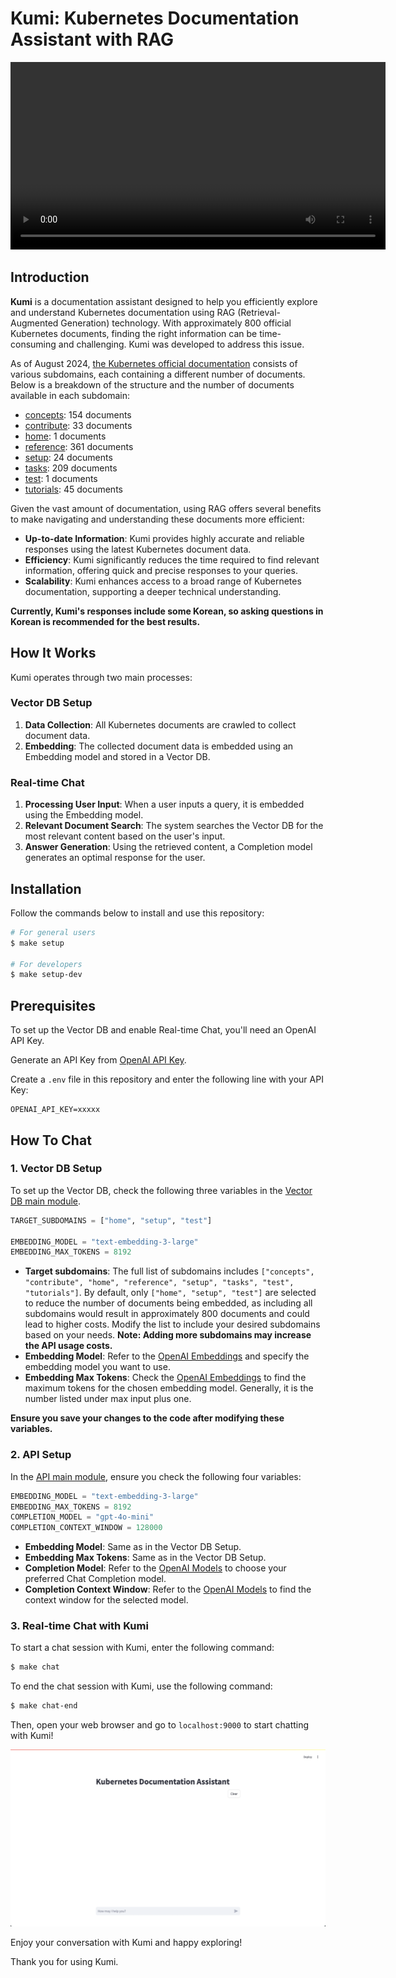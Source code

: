 # Kumi: Kubernetes Documentation Assistant with RAG

<video width="600" controls>
  <source src="https://github.com/user-attachments/assets/483f57b7-a73e-4e3b-995f-fa68ad9b68e6" type="video/mp4">
</video>

## Introduction

**Kumi** is a documentation assistant designed to help you efficiently explore and understand Kubernetes documentation using RAG (Retrieval-Augmented Generation) technology.
With approximately 800 official Kubernetes documents, finding the right information can be time-consuming and challenging.
Kumi was developed to address this issue.

As of August 2024, [the Kubernetes official documentation](https://kubernetes.io/docs) consists of various subdomains, each containing a different number of documents.
Below is a breakdown of the structure and the number of documents available in each subdomain:

- [concepts](https://kubernetes.io/docs/concepts): 154 documents
- [contribute](https://kubernetes.io/docs/contribute): 33 documents
- [home](https://kubernetes.io/docs/home): 1 documents
- [reference](https://kubernetes.io/docs/reference): 361 documents
- [setup](https://kubernetes.io/docs/setup): 24 documents
- [tasks](https://kubernetes.io/docs/tasks): 209 documents
- [test](https://kubernetes.io/docs/test): 1 documents
- [tutorials](https://kubernetes.io/docs/tutorials): 45 documents

Given the vast amount of documentation, using RAG offers several benefits to make navigating and understanding these documents more efficient:

- **Up-to-date Information**: Kumi provides highly accurate and reliable responses using the latest Kubernetes document data.
- **Efficiency**: Kumi significantly reduces the time required to find relevant information, offering quick and precise responses to your queries.
- **Scalability**: Kumi enhances access to a broad range of Kubernetes documentation, supporting a deeper technical understanding.

**Currently, Kumi's responses include some Korean, so asking questions in Korean is recommended for the best results.**

## How It Works

Kumi operates through two main processes:

### Vector DB Setup

1. **Data Collection**: All Kubernetes documents are crawled to collect document data.
2. **Embedding**: The collected document data is embedded using an Embedding model and stored in a Vector DB.

### Real-time Chat

1. **Processing User Input**: When a user inputs a query, it is embedded using the Embedding model.
2. **Relevant Document Search**: The system searches the Vector DB for the most relevant content based on the user's input.
3. **Answer Generation**: Using the retrieved content, a Completion model generates an optimal response for the user.

## Installation

Follow the commands below to install and use this repository:

```bash
# For general users
$ make setup

# For developers
$ make setup-dev
```

## Prerequisites

To set up the Vector DB and enable Real-time Chat, you'll need an OpenAI API Key.

Generate an API Key from [OpenAI API Key](https://platform.openai.com/api-keys).

Create a `.env` file in this repository and enter the following line with your API Key:

```env
OPENAI_API_KEY=xxxxx
```

## How To Chat

### 1. Vector DB Setup

To set up the Vector DB, check the following three variables in the [Vector DB main module](src/vector_db/main.py).

```python
TARGET_SUBDOMAINS = ["home", "setup", "test"]

EMBEDDING_MODEL = "text-embedding-3-large"
EMBEDDING_MAX_TOKENS = 8192
```

- **Target subdomains**: The full list of subdomains includes `["concepts", "contribute", "home", "reference", "setup", "tasks", "test", "tutorials"]`. By default, only `["home", "setup", "test"]` are selected to reduce the number of documents being embedded, as including all subdomains would result in approximately 800 documents and could lead to higher costs. Modify the list to include your desired subdomains based on your needs. **Note: Adding more subdomains may increase the API usage costs.**
- **Embedding Model**: Refer to the [OpenAI Embeddings](https://platform.openai.com/docs/guides/embeddings/embedding-models) and specify the embedding model you want to use.
- **Embedding Max Tokens**: Check the [OpenAI Embeddings](https://platform.openai.com/docs/guides/embeddings/embedding-models) to find the maximum tokens for the chosen embedding model. Generally, it is the number listed under max input plus one.

**Ensure you save your changes to the code after modifying these variables.**

### 2. API Setup

In the [API main module](src/api/main.py), ensure you check the following four variables:

```python
EMBEDDING_MODEL = "text-embedding-3-large"
EMBEDDING_MAX_TOKENS = 8192
COMPLETION_MODEL = "gpt-4o-mini"
COMPLETION_CONTEXT_WINDOW = 128000
```

- **Embedding Model**: Same as in the Vector DB Setup.
- **Embedding Max Tokens**: Same as in the Vector DB Setup.
- **Completion Model**: Refer to the [OpenAI Models](https://platform.openai.com/docs/models) to choose your preferred Chat Completion model.
- **Completion Context Window**: Refer to the [OpenAI Models](https://platform.openai.com/docs/models) to find the context window for the selected model.

### 3. Real-time Chat with Kumi

To start a chat session with Kumi, enter the following command:

```bash
$ make chat
```

To end the chat session with Kumi, use the following command:

```bash
$ make chat-end
```

Then, open your web browser and go to `localhost:9000` to start chatting with Kumi!

<p align="center"><img src="asset/main_screen.png" width="800"></p>

Enjoy your conversation with Kumi and happy exploring!

Thank you for using Kumi.
